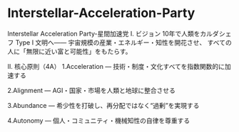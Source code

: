 # Interstellar-Acceleration-Party
Interstellar Acceleration Party-星間加速党
Ⅰ. ビジョン
10年で人類をカルダシェフ Type I 文明へ――
宇宙規模の産業・エネルギー・知性を開花させ、
すべての人に「無限に近い富と可能性」をもたらす。

Ⅱ. 核心原則（4A）
1.Acceleration ― 技術・制度・文化すべてを指数関数的に加速する

2.Alignment ― AGI・国家・市場を人類と地球に整合させる

3.Abundance ― 希少性を打破し、再分配ではなく“過剰”を実現する

4.Autonomy ― 個人・コミュニティ・機械知性の自律を尊重する
